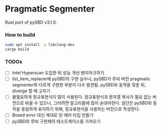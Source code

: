 Pragmatic Segmenter
========
Rust port of pySBD v3.1.0.

### How to build
```bash
sudo apt install -y libclang-dev
cargo build
```

### TODOs
- [ ] Intel Hyperscan 도입한 뒤 성능 개선 벤치마크하기
- [ ] list_item_replacer에 pySBD의 구현 실수나, pySBD가 루비 버전 pragmatic
      segmenter와 다르게 구현한 부분이 다수 발견됨. pySBD와 동작을 맞춘 뒤,
      diverge 할 때 고치기
- [ ] 불필요하게 정규표현식이 많이 사용된다. 정규표현식과 문자열 복사가 필요
      없는 버전으로 바꿀 수 있으나, 그러려면 알고리즘에 많이 손대야한다. 일단은
      pySBD와 동작을 동일하게 유지하기 위해, 정규표현식을 사용하는 버전으로
      작성한다.
- [ ] Boxed error 대신 제대로 된 에러 타입 만들기
- [ ] pySBD와 루비 구현체의 테스트케이스들 가져오기
